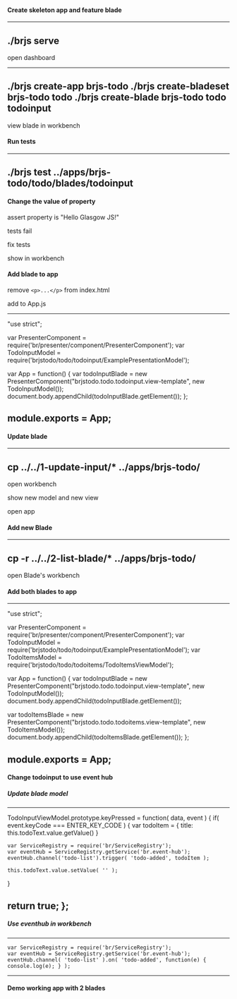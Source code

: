 #### Create skeleton app and feature blade

---
./brjs serve
---

open dashboard

---
./brjs create-app brjs-todo
./brjs create-bladeset brjs-todo todo
./brjs create-blade brjs-todo todo todoinput
---

view blade in workbench

#### Run tests

---
./brjs test ../apps/brjs-todo/todo/blades/todoinput
---

#### Change the value of property

assert property is "Hello Glasgow JS!"

tests fail

fix tests

show in workbench

#### Add blade to app

remove `<p>...</p>` from index.html

add to App.js

---
"use strict";

var PresenterComponent = require('br/presenter/component/PresenterComponent');
var TodoInputModel = require('brjstodo/todo/todoinput/ExamplePresentationModel');

var App = function() {
  var todoInputBlade = new PresenterComponent("brjstodo.todo.todoinput.view-template", new TodoInputModel());
  document.body.appendChild(todoInputBlade.getElement());
};

module.exports = App;
---

#### Update blade

---
cp ../../1-update-input/* ../apps/brjs-todo/
---

open workbench

show new model and new view

open app

#### Add new Blade

---
cp -r ../../2-list-blade/* ../apps/brjs-todo/
---

open Blade's workbench


#### Add both blades to app

---
"use strict";

var PresenterComponent = require('br/presenter/component/PresenterComponent');
var TodoInputModel = require('brjstodo/todo/todoinput/ExamplePresentationModel');
var TodoItemsModel = require('brjstodo/todo/todoitems/TodoItemsViewModel');

var App = function() {
  var todoInputBlade = new PresenterComponent("brjstodo.todo.todoinput.view-template", new TodoInputModel());
  document.body.appendChild(todoInputBlade.getElement());
  
  var todoItemsBlade = new PresenterComponent("brjstodo.todo.todoitems.view-template", new TodoItemsModel()); 
  document.body.appendChild(todoItemsBlade.getElement());
};

module.exports = App;
---


#### Change todoinput to use event hub

##### Update blade model
---
TodoInputViewModel.prototype.keyPressed = function( data, event ) {
  if( event.keyCode === ENTER_KEY_CODE ) {
  	var todoItem = { title: this.todoText.value.getValue() }

  	var ServiceRegistry = require('br/ServiceRegistry');
  	var eventHub = ServiceRegistry.getService('br.event-hub');
  	eventHub.channel('todo-list').trigger( 'todo-added', todoItem );

    this.todoText.value.setValue( '' );
  }

  return true;
};
---

##### Use eventhub in workbench

---
	var ServiceRegistry = require('br/ServiceRegistry');
	var eventHub = ServiceRegistry.getService('br.event-hub');
	eventHub.channel( 'todo-list' ).on( 'todo-added', function(e) { console.log(e); } );
---

#### Demo working app with 2 blades